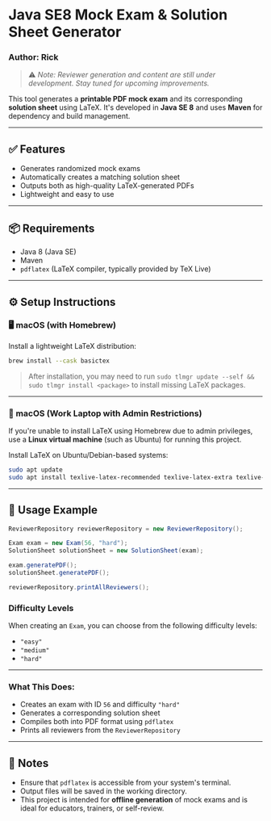 # Java SE8 Mock Exam & Solution Sheet Generator

### Author: Rick

> ⚠️ *Note: Reviewer generation and content are still under development. Stay tuned for upcoming improvements.*

This tool generates a **printable PDF mock exam** and its corresponding **solution sheet** using LaTeX. It's developed in **Java SE 8** and uses **Maven** for dependency and build management.

---

## ✅ Features

* Generates randomized mock exams
* Automatically creates a matching solution sheet
* Outputs both as high-quality LaTeX-generated PDFs
* Lightweight and easy to use

---

## 📦 Requirements

* Java 8 (Java SE)
* Maven
* `pdflatex` (LaTeX compiler, typically provided by TeX Live)

---

## ⚙️ Setup Instructions

### 🖥 macOS (with Homebrew)

Install a lightweight LaTeX distribution:

```bash
brew install --cask basictex
```

> After installation, you may need to run `sudo tlmgr update --self && sudo tlmgr install <package>` to install missing LaTeX packages.

---

### 🔐 macOS (Work Laptop with Admin Restrictions)

If you're unable to install LaTeX using Homebrew due to admin privileges, use a **Linux virtual machine** (such as Ubuntu) for running this project.

Install LaTeX on Ubuntu/Debian-based systems:

```bash
sudo apt update
sudo apt install texlive-latex-recommended texlive-latex-extra texlive-fonts-recommended
```

---

## 🚀 Usage Example

```java
ReviewerRepository reviewerRepository = new ReviewerRepository();

Exam exam = new Exam(56, "hard");
SolutionSheet solutionSheet = new SolutionSheet(exam);

exam.generatePDF();
solutionSheet.generatePDF();

reviewerRepository.printAllReviewers();
```
### Difficulty Levels

When creating an `Exam`, you can choose from the following difficulty levels:

* `"easy"`
* `"medium"`
* `"hard"`

---

### What This Does:

* Creates an exam with ID `56` and difficulty `"hard"`
* Generates a corresponding solution sheet
* Compiles both into PDF format using `pdflatex`
* Prints all reviewers from the `ReviewerRepository`

---

## 📌 Notes

* Ensure that `pdflatex` is accessible from your system's terminal.
* Output files will be saved in the working directory.
* This project is intended for **offline generation** of mock exams and is ideal for educators, trainers, or self-review.

